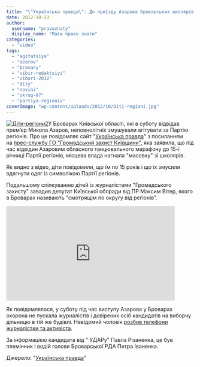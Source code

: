 ```yaml
---
title: "\"Українська правда\": До приїзду Азарова броварських школярів одягнули в рекламу ПР"
date: 2012-10-23
author: 
  username: "pravoznaty"
  display_name: "Маєш право знати"
categories: 
  - "video"
tags: 
  - "agitatsiya"
  - "azarov"
  - "brovary"
  - "vibir-redaktsiyi"
  - "vibori-2012"
  - "dity"
  - "novini"
  - "okrug-97"
  - "partiya-regioniv"
coverImage: "wp-content/uploads/2012/10/Diti-regioni.jpg"
---
```


[![](https://mpz.brovary.org/wp-content/uploads/2012/10/Diti-regioni2.jpg "Діти-регіони2")](https://mpz.brovary.org/wp-content/uploads/2012/10/Diti-regioni2.jpg)У Броварах Київської області, які в суботу відвідав прем’єр Микола Азаров, неповнолітніх змушували агітувати за Партію регіонів. Про це повідомляє сайт "[Українська правда](https://www.pravda.com.ua/news/2012/10/20/6975087/)" з посиланням на [прес-службу ГО "Громадський захист Київщини"](https://groza.org/ditej-zmushuyut-ahituvaty-za-partiyu-rehioniv-video/), яка заявила, що під час відвідин Азаровим обласного танцювального марафону до 15-ї річниці Партії регіонів, місцева влада нагнала "масовку" зі школярів.

Як видно з відео, діти повідомили, що їм по 15 років і що їх змусили вдягнути одяг із символікою Партії регіонів.

Подальшому спілкуванню дітей із журналістами "Громадського захисту" завадив депутат Київської облради від ПР Максим Вітер, якого в Броварах називають "смотрящім по округу від регіонів".

<iframe src="https://www.youtube.com/embed/BB18GQzuTVQ" frameborder="0" scrolling="auto" width="450" height="253"></iframe>

Як повідомлялося, у суботу під час виступу Азарова у Броварах охорона не пускала журналістів і довірених осіб кандидатів на виборчу дільницю в тій же будівлі. Невідомий чоловік [розбив телефони журналістки та активіста](/news/2012/10/20/6975080/).

За інформацією кандидата від " УДАРу" Павла Різаненка, це був племінник і водій голови Броварської РДА Петра Іваненка.

Джерело: "[Українська правда](https://www.pravda.com.ua/news/2012/10/20/6975087/)"
